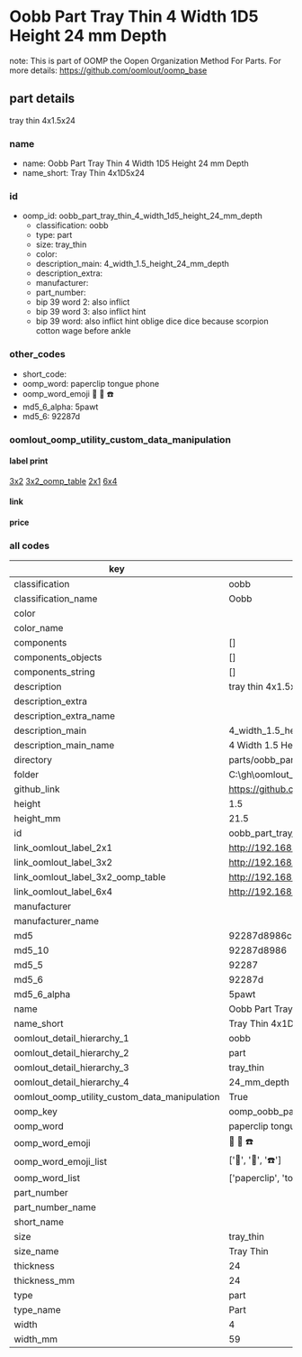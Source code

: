 # Oobb Part Tray Thin 4 Width 1D5 Height 24 mm Depth  

note: This is part of OOMP the Oopen Organization Method For Parts. For more details: https://github.com/oomlout/oomp_base

##  part details
  



tray thin 4x1.5x24



### name
* name: Oobb Part Tray Thin 4 Width 1D5 Height 24 mm Depth
* name_short: Tray Thin 4x1D5x24 
### id
* oomp_id: oobb_part_tray_thin_4_width_1d5_height_24_mm_depth
  * classification: oobb
  * type: part
  * size: tray_thin
  * color: 
  * description_main: 4_width_1.5_height_24_mm_depth
  * description_extra: 
  * manufacturer: 
  * part_number: 
  * bip 39 word 2: also inflict
  * bip 39 word 3: also inflict hint
  * bip 39 word: also inflict hint oblige dice dice because scorpion cotton wage before ankle

### other_codes
* short_code: 
* oomp_word: paperclip tongue phone
* oomp_word_emoji :paperclip: :tongue: :phone:
* md5_6_alpha: 5pawt
* md5_6: 92287d






### oomlout_oomp_utility_custom_data_manipulation
#### label print
[3x2](http://192.168.1.245:1112/?label=oomp%205pawt)
[3x2_oomp_table](http://192.168.1.108:1112/?label=oomp%205pawt)
[2x1](http://192.168.1.242:1112/?label=oomp%205pawt)
[6x4](http://192.168.1.55:1112/?label=oomp%205pawt)    

#### link

                              

#### price







### all codes 
| key | value |  
| --- | --- |  
| classification | oobb |  
| classification_name | Oobb |  
| color |  |  
| color_name |  |  
| components | [] |  
| components_objects | [] |  
| components_string | [] |  
| description | tray thin 4x1.5x24 |  
| description_extra |  |  
| description_extra_name |  |  
| description_main | 4_width_1.5_height_24_mm_depth |  
| description_main_name | 4 Width 1.5 Height 24 mm Depth |  
| directory | parts/oobb_part_tray_thin_4_width_1d5_height_24_mm_depth |  
| folder | C:\gh\oomlout_oobb_version_4_generated_parts\parts\oobb_part_tray_thin_4_width_1d5_height_24_mm_depth |  
| github_link | https://github.com/oomlout/oomlout_oomp_part_src/tree/main/parts/oobb_part_tray_thin_4_width_1d5_height_24_mm_depth |  
| height | 1.5 |  
| height_mm | 21.5 |  
| id | oobb_part_tray_thin_4_width_1d5_height_24_mm_depth |  
| link_oomlout_label_2x1 | http://192.168.1.242:1112/?label=oomp%205pawt |  
| link_oomlout_label_3x2 | http://192.168.1.245:1112/?label=oomp%205pawt |  
| link_oomlout_label_3x2_oomp_table | http://192.168.1.108:1112/?label=oomp%205pawt |  
| link_oomlout_label_6x4 | http://192.168.1.55:1112/?label=oomp%205pawt |  
| manufacturer |  |  
| manufacturer_name |  |  
| md5 | 92287d8986c12278f59eb982d79cd83a |  
| md5_10 | 92287d8986 |  
| md5_5 | 92287 |  
| md5_6 | 92287d |  
| md5_6_alpha | 5pawt |  
| name | Oobb Part Tray Thin 4 Width 1D5 Height 24 mm Depth |  
| name_short | Tray Thin 4x1D5x24  |  
| oomlout_detail_hierarchy_1 | oobb |  
| oomlout_detail_hierarchy_2 | part |  
| oomlout_detail_hierarchy_3 | tray_thin |  
| oomlout_detail_hierarchy_4 | 24_mm_depth |  
| oomlout_oomp_utility_custom_data_manipulation | True |  
| oomp_key | oomp_oobb_part_tray_thin_4_width_1d5_height_24_mm_depth |  
| oomp_word | paperclip tongue phone |  
| oomp_word_emoji | :paperclip: :tongue: :phone: |  
| oomp_word_emoji_list | [':paperclip:', ':tongue:', ':phone:'] |  
| oomp_word_list | ['paperclip', 'tongue', 'phone'] |  
| part_number |  |  
| part_number_name |  |  
| short_name |  |  
| size | tray_thin |  
| size_name | Tray Thin |  
| thickness | 24 |  
| thickness_mm | 24 |  
| type | part |  
| type_name | Part |  
| width | 4 |  
| width_mm | 59 |  
